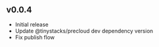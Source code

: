 v0.0.4
---
* Initial release
* Update @tinystacks/precloud dev dependency version
* Fix publish flow
 

